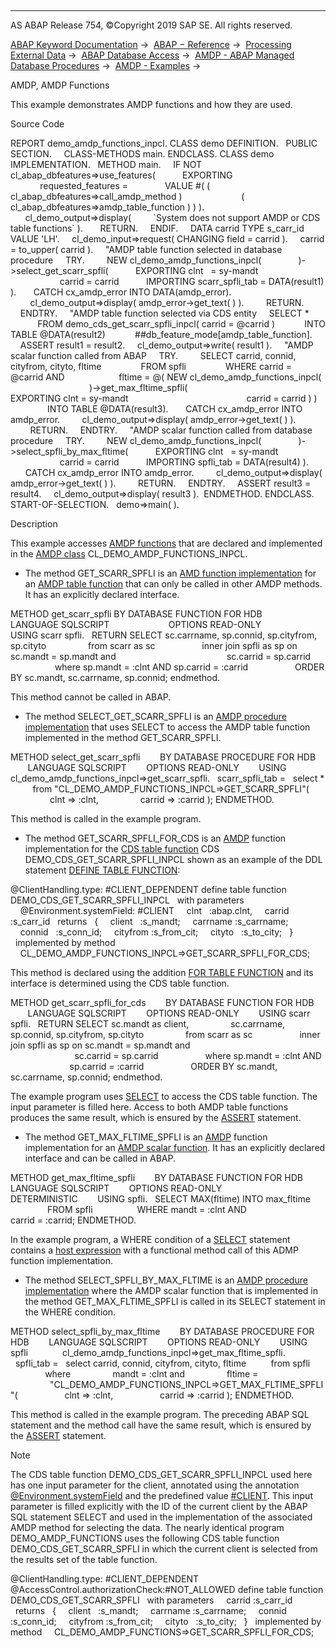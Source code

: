   

* * *

AS ABAP Release 754, ©Copyright 2019 SAP SE. All rights reserved.

[ABAP Keyword Documentation](javascript:call_link\('abenabap.htm'\)) →  [ABAP − Reference](javascript:call_link\('abenabap_reference.htm'\)) →  [Processing External Data](javascript:call_link\('abenabap_language_external_data.htm'\)) →  [ABAP Database Access](javascript:call_link\('abenabap_sql.htm'\)) →  [AMDP - ABAP Managed Database Procedures](javascript:call_link\('abenamdp.htm'\)) →  [AMDP - Examples](javascript:call_link\('abenamdp_abexas.htm'\)) → 

AMDP, AMDP Functions

This example demonstrates AMDP functions and how they are used.

Source Code

REPORT demo\_amdp\_functions\_inpcl.
CLASS demo DEFINITION.
  PUBLIC SECTION.
    CLASS-METHODS main.
ENDCLASS.
CLASS demo IMPLEMENTATION.
  METHOD main.
    IF NOT cl\_abap\_dbfeatures=>use\_features(
          EXPORTING
            requested\_features =
              VALUE #( ( cl\_abap\_dbfeatures=>call\_amdp\_method )
                       ( cl\_abap\_dbfeatures=>amdp\_table\_function ) ) ).
      cl\_demo\_output=>display(
        \`System does not support AMDP or CDS table functions\` ).
      RETURN.
    ENDIF.
    DATA carrid TYPE s\_carr\_id VALUE 'LH'.
    cl\_demo\_input=>request( CHANGING field = carrid ).
    carrid = to\_upper( carrid ).
    "AMDP table function selected in database procedure
    TRY.
        NEW cl\_demo\_amdp\_functions\_inpcl(
              )->select\_get\_scarr\_spfli(
          EXPORTING clnt   = sy-mandt
                    carrid = carrid
          IMPORTING scarr\_spfli\_tab = DATA(result1) ).
      CATCH cx\_amdp\_error INTO DATA(amdp\_error).
        cl\_demo\_output=>display( amdp\_error->get\_text( ) ).
        RETURN.
    ENDTRY.
    "AMDP table function selected via CDS entity
    SELECT \*
           FROM demo\_cds\_get\_scarr\_spfli\_inpcl( carrid = @carrid )
           INTO TABLE @DATA(result2)
           ##db\_feature\_mode\[amdp\_table\_function\].
    ASSERT result1 = result2.
    cl\_demo\_output=>write( result1 ).
    "AMDP scalar function called from ABAP
    TRY.
        SELECT carrid, connid, cityfrom, cityto, fltime
               FROM spfli
               WHERE carrid = @carrid AND
                     fltime = @( NEW cl\_demo\_amdp\_functions\_inpcl(
                                )->get\_max\_fltime\_spfli(
                                     EXPORTING clnt = sy-mandt
                                               carrid = carrid ) )
               INTO TABLE @DATA(result3).
      CATCH cx\_amdp\_error INTO amdp\_error.
        cl\_demo\_output=>display( amdp\_error->get\_text( ) ).
        RETURN.
    ENDTRY.
    "AMDP scalar function called from database procedure
    TRY.
        NEW cl\_demo\_amdp\_functions\_inpcl(
              )->select\_spfli\_by\_max\_fltime(
          EXPORTING clnt   = sy-mandt
                    carrid = carrid
          IMPORTING spfli\_tab = DATA(result4) ).
      CATCH cx\_amdp\_error INTO amdp\_error.
        cl\_demo\_output=>display( amdp\_error->get\_text( ) ).
        RETURN.
    ENDTRY.
    ASSERT result3 = result4.
    cl\_demo\_output=>display( result3 ).  ENDMETHOD.
ENDCLASS.
START-OF-SELECTION.
  demo=>main( ).

Description

This example accesses [AMDP functions](javascript:call_link\('abenamdp_function_glosry.htm'\) "Glossary Entry") that are declared and implemented in the [AMDP class](javascript:call_link\('abenamdp_class_glosry.htm'\) "Glossary Entry") CL\_DEMO\_AMDP\_FUNCTIONS\_INPCL.

-   The method GET\_SCARR\_SPFLI is an [AMD function implementation](javascript:call_link\('abenamdp_function_methods.htm'\)) for an [AMDP table function](javascript:call_link\('abenamdp_table_function_glosry.htm'\) "Glossary Entry") that can only be called in other AMDP methods. It has an explicitly declared interface.

METHOD get\_scarr\_spfli BY DATABASE FUNCTION FOR HDB
                       LANGUAGE SQLSCRIPT
                       OPTIONS READ-ONLY
                       USING scarr spfli.
  RETURN SELECT sc.carrname, sp.connid, sp.cityfrom, sp.cityto
                from scarr as sc
                  inner join spfli as sp on sc.mandt = sp.mandt and
                                            sc.carrid = sp.carrid
                  where sp.mandt = :clnt AND sp.carrid = :carrid
                  ORDER BY sc.mandt, sc.carrname, sp.connid;
endmethod.

This method cannot be called in ABAP.

-   The method SELECT\_GET\_SCARR\_SPFLI is an [AMDP procedure implementation](javascript:call_link\('abenamdp_procedure_methods.htm'\)) that uses SELECT to access the AMDP table function implemented in the method GET\_SCARR\_SPFLI.

METHOD select\_get\_scarr\_spfli
       BY DATABASE PROCEDURE FOR HDB
       LANGUAGE SQLSCRIPT
       OPTIONS READ-ONLY
       USING cl\_demo\_amdp\_functions\_inpcl=>get\_scarr\_spfli.
  scarr\_spfli\_tab =
  select \*
         from "CL\_DEMO\_AMDP\_FUNCTIONS\_INPCL=>GET\_SCARR\_SPFLI"(
                clnt => :clnt,
                carrid => :carrid );
ENDMETHOD.

This method is called in the example program.

-   The method GET\_SCARR\_SPFLI\_FOR\_CDS is an [](javascript:call_link\('abencds_table_function_glosry.htm'\) "Glossary Entry")[AMDP](javascript:call_link\('abenamdp_function_methods.htm'\)) function implementation for the [CDS table function](javascript:call_link\('abencds_table_function_glosry.htm'\) "Glossary Entry") CDS DEMO\_CDS\_GET\_SCARR\_SPFLI\_INPCL shown as an example of the DDL statement [DEFINE TABLE FUNCTION](javascript:call_link\('abencds_f1_define_table_function.htm'\))[](javascript:call_link\('abencds_f1_define_table_function.htm'\)):

@ClientHandling.type: #CLIENT\_DEPENDENT
define table function DEMO\_CDS\_GET\_SCARR\_SPFLI\_INPCL
  with parameters
    @Environment.systemField: #CLIENT
    clnt   :abap.clnt,
    carrid :s\_carr\_id
  returns
  {
    client   :s\_mandt;
    carrname :s\_carrname;
    connid   :s\_conn\_id;
    cityfrom :s\_from\_cit;
    cityto   :s\_to\_city;
  }
  implemented by method
    CL\_DEMO\_AMDP\_FUNCTIONS\_INPCL=>GET\_SCARR\_SPFLI\_FOR\_CDS;

This method is declared using the addition [FOR TABLE FUNCTION](javascript:call_link\('abapclass-methods_for_tabfunc.htm'\)) and its interface is determined using the CDS table function.

METHOD get\_scarr\_spfli\_for\_cds
       BY DATABASE FUNCTION FOR HDB
       LANGUAGE SQLSCRIPT
       OPTIONS READ-ONLY
       USING scarr spfli.
  RETURN SELECT sc.mandt as client,
                sc.carrname, sp.connid, sp.cityfrom, sp.cityto
                from scarr as sc
                  inner join spfli as sp on sc.mandt = sp.mandt and
                                            sc.carrid = sp.carrid
                  where sp.mandt = :clnt AND
                        sp.carrid = :carrid
                  ORDER BY sc.mandt, sc.carrname, sp.connid;
endmethod.

The example program uses [SELECT](javascript:call_link\('abapselect.htm'\)) to access the CDS table function. The input parameter is filled here. Access to both AMDP table functions produces the same result, which is ensured by the [ASSERT](javascript:call_link\('abapassert.htm'\)) statement.

-   The method GET\_MAX\_FLTIME\_SPFLI is an [](javascript:call_link\('abenamdp_scalar_function_glosry.htm'\) "Glossary Entry")[AMDP](javascript:call_link\('abenamdp_function_methods.htm'\)) function implementation for an [AMDP scalar function](javascript:call_link\('abenamdp_scalar_function_glosry.htm'\) "Glossary Entry"). It has an explicitly declared interface and can be called in ABAP.

METHOD get\_max\_fltime\_spfli
       BY DATABASE FUNCTION FOR HDB
       LANGUAGE SQLSCRIPT
       OPTIONS READ-ONLY
               DETERMINISTIC
       USING spfli.
  SELECT MAX(fltime) INTO max\_fltime
               FROM spfli
                 WHERE mandt = :clnt AND
                       carrid = :carrid;
ENDMETHOD.

In the example program, a WHERE condition of a [SELECT](javascript:call_link\('abapselect.htm'\)) statement contains a [host expression](javascript:call_link\('abenhost_expression_glosry.htm'\) "Glossary Entry") with a functional method call of this ADMP function implementation.

-   The method SELECT\_SPFLI\_BY\_MAX\_FLTIME is an [AMDP procedure implementation](javascript:call_link\('abenamdp_procedure_methods.htm'\)) where the AMDP scalar function that is implemented in the method GET\_MAX\_FLTIME\_SPFLI is called in its SELECT statement in the WHERE condition.

METHOD select\_spfli\_by\_max\_fltime
       BY DATABASE PROCEDURE FOR HDB
       LANGUAGE SQLSCRIPT
       OPTIONS READ-ONLY
       USING spfli
             cl\_demo\_amdp\_functions\_inpcl=>get\_max\_fltime\_spfli.
  spfli\_tab =
  select carrid, connid, cityfrom, cityto, fltime
         from spfli
              where
                mandt = :clnt and
                fltime =
                "CL\_DEMO\_AMDP\_FUNCTIONS\_INPCL=>GET\_MAX\_FLTIME\_SPFLI"(
                  clnt => :clnt,
                  carrid => :carrid );
ENDMETHOD.

This method is called in the example program. The preceding ABAP SQL statement and the method call have the same result, which is ensured by the [ASSERT](javascript:call_link\('abapassert.htm'\)) statement.

Note

The CDS table function DEMO\_CDS\_GET\_SCARR\_SPFLI\_INPCL used here has one input parameter for the client, annotated using the annotation [@Environment.systemField](javascript:call_link\('abencds_f1_parameter_annotations.htm'\)) and the predefined value [#CLIENT](javascript:call_link\('abencds_f1_parameter_annotations.htm'\)). This input parameter is filled explicitly with the ID of the current client by the ABAP SQL statement SELECT and used in the implementation of the associated AMDP method for selecting the data. The nearly identical program DEMO\_AMDP\_FUNCTIONS uses the following CDS table function DEMO\_CDS\_GET\_SCARR\_SPFLI in which the current client is selected from the results set of the table function.

@ClientHandling.type: #CLIENT\_DEPENDENT
@AccessControl.authorizationCheck:#NOT\_ALLOWED
define table function DEMO\_CDS\_GET\_SCARR\_SPFLI
  with parameters
    carrid :s\_carr\_id
  returns
  {
    client   :s\_mandt;
    carrname :s\_carrname;
    connid   :s\_conn\_id;
    cityfrom :s\_from\_cit;
    cityto   :s\_to\_city;
  }
  implemented by method
    CL\_DEMO\_AMDP\_FUNCTIONS=>GET\_SCARR\_SPFLI\_FOR\_CDS;